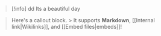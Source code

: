 > [!info] dd 
>  Its a beautiful day







> Here's a callout block. > It supports **Markdown**, [[Internal link|Wikilinks]], and [[Embed files|embeds]]!


